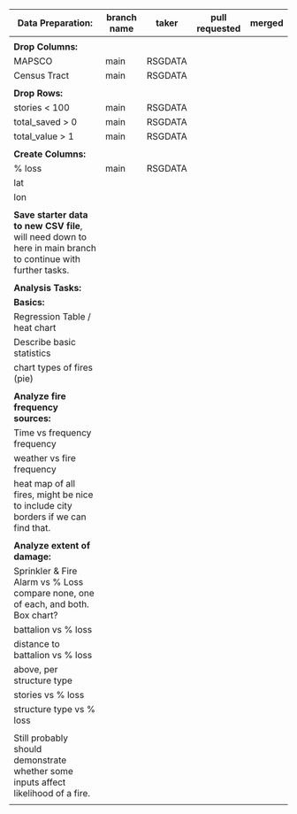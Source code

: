 [comment]: <> (filename: task_list.md)


| **Data Preparation:**                                                                                                 	| **branch name** 	| **taker** 	| **pull requested** 	|   **merged** 	|
|-----------------------------------------------------------------------------------------------------------------------	|-----------------	|-----------	|--------------------	|------------	|
|                                                                                                                       	|                 	|           	|                    	|            	|
| **Drop Columns:**                                                                                                     	|                 	|           	|                    	|            	|
| MAPSCO                                                                                                                	| main            	| RSGDATA   	|                    	|            	|
| Census Tract                                                                                                          	| main            	| RSGDATA   	|                    	|            	|
|                                                                                                                       	|                 	|           	|                    	|            	|
| **Drop Rows:**                                                                                                        	|                 	|           	|                    	|            	|
| stories < 100                                                                                                         	| main            	| RSGDATA   	|                    	|            	|
| total_saved > 0                                                                                                       	| main            	| RSGDATA   	|                    	|            	|
| total_value > 1                                                                                                       	| main            	| RSGDATA   	|                    	|            	|
|                                                                                                                       	|                 	|           	|                    	|            	|
| **Create Columns:**                                                                                                   	|                 	|           	|                    	|            	|
| % loss                                                                                                                	| main            	| RSGDATA   	|                    	|            	|
| lat                                                                                                                   	|                 	|           	|                    	|            	|
| lon                                                                                                                   	|                 	|           	|                    	|            	|
|                                                                                                                       	|                 	|           	|                    	|            	|
| **Save starter data to new CSV file**,     will need down to here in main branch to      continue with further tasks. 	|                 	|           	|                    	|            	|
|                                                                                                                       	|                 	|           	|                    	|            	|
| **Analysis Tasks:**                                                                                                   	|                 	|           	|                    	|            	|
| **Basics:**                                                                                                           	|                 	|           	|                    	|            	|
| Regression Table / heat chart                                                                                         	|                 	|           	|                    	|            	|
| Describe basic statistics                                                                                             	|                 	|           	|                    	|            	|
| chart types of fires (pie)                                                                                            	|                 	|           	|                    	|            	|
|                                                                                                                       	|                 	|           	|                    	|            	|
| **Analyze fire frequency sources:**                                                                                   	|                 	|           	|                    	|            	|
| Time vs frequency frequency                                                                                           	|                 	|           	|                    	|            	|
| weather vs fire frequency                                                                                             	|                 	|           	|                    	|            	|
| heat map of all fires, might be nice to include city borders if we can find that.                                     	|                 	|           	|                    	|            	|
|                                                                                                                       	|                 	|           	|                    	|            	|
| **Analyze extent of damage:**                                                                                         	|                 	|           	|                    	|            	|
| Sprinkler & Fire Alarm vs % Loss  compare none, one of each, and both. Box chart?                                     	|                 	|           	|                    	|            	|
| battalion vs % loss                                                                                                   	|                 	|           	|                    	|            	|
| distance to battalion vs % loss                                                                                       	|                 	|           	|                    	|            	|
|    above, per structure type                                                                                          	|                 	|           	|                    	|            	|
| stories vs % loss                                                                                                     	|                 	|           	|                    	|            	|
| structure type vs % loss                                                                                              	|                 	|           	|                    	|            	|
|                                                                                                                       	|                 	|           	|                    	|            	|
| Still probably should demonstrate whether some inputs affect likelihood of a fire.                                    	|                 	|           	|                    	|            	|
|                                                                                                                       	|                 	|           	|                    	|            	|